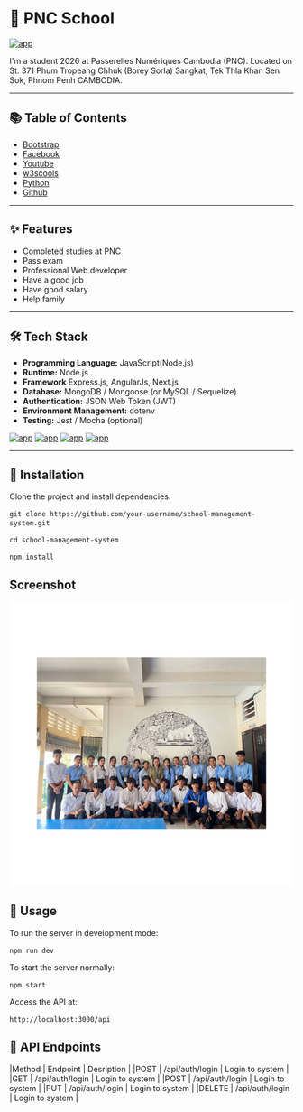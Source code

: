 # 🏫 PNC School #

[![app](https://img.shields.io/badge/View-School-green)](https://www.passerellesnumeriques.org/what-we-do/cambodia/)

I'm a student 2026 at Passerelles Numériques Cambodia (PNC). Located on St. 371 Phum Tropeang Chhuk (Borey Sorla) Sangkat, Tek Thla Khan Sen Sok, Phnom Penh CAMBODIA.

---

## 📚 Table of Contents ##

- [Bootstrap]()
- [Facebook]()
- [Youtube]()
- [w3scools]()
- [Python]()
- [Github]()

---

## ✨ Features ##
- Completed studies at​​ PNC
- Pass exam
- Professional Web developer
- Have a good job
- Have good salary
- Help family

---

## 🛠 Tech Stack ##
- **Programming Language:** JavaScript(Node.js)
- **Runtime:** Node.js
- **Framework** Express.js, AngularJs, Next.js
- **Database:** MongoDB / Mongoose (or MySQL / Sequelize)
- **Authentication:** JSON Web Token (JWT)
- **Environment Management:** dotenv
- **Testing:** Jest / Mocha (optional)

[![app](https://img.shields.io/badge/Node.js-18.x-red)]()
[![app](https://img.shields.io/badge/Express.js-Framework-blue)]()
[![app](https://img.shields.io/badge/MongoDB-Database-yellow)]()
[![app](https://img.shields.io/badge/Licenes-MIT-green)]()

---

## 🚀 Installation ##
Clone the project and install dependencies:

```
git clone https://github.com/your-username/school-management-system.git
```
```
cd school-management-system
```
```
npm install
```
## Screenshot ##
![Dashboard](image.png)

## 🔧 Usage ##
To run the server in development mode:

```
npm run dev
```
To start the server normally:

```
npm start
```
Access the API at:

```
http://localhost:3000/api
```

## 📮 API Endpoints ##
|Method  | Endpoint        | Desription      |
|POST    | /api/auth/login | Login to system |
|GET     | /api/auth/login | Login to system |
|POST    | /api/auth/login | Login to system |
|PUT     | /api/auth/login | Login to system |
|DELETE  | /api/auth/login | Login to system |